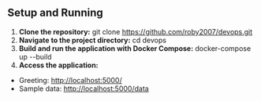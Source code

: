 ## Setup and Running

1. **Clone the repository:**
git clone https://github.com/roby2007/devops.git
2. **Navigate to the project directory:**
cd devops
3. **Build and run the application with Docker Compose:**
docker-compose up --build
4. **Access the application:**
- Greeting: <http://localhost:5000/>
- Sample data: <http://localhost:5000/data>
